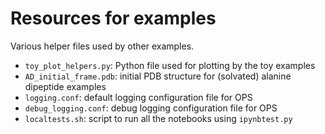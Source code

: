 # Resources for examples

Various helper files used by other examples.

* `toy_plot_helpers.py`: Python file used for plotting by the toy examples
* `AD_initial_frame.pdb`: initial PDB structure for (solvated) alanine
  dipeptide examples
* `logging.conf`: default logging configuration file for OPS
* `debug_logging.conf`: debug logging configuration file for OPS
* `localtests.sh`: script to run all the notebooks using `ipynbtest.py`
